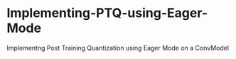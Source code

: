 # Implementing-PTQ-using-Eager-Mode
Implementng Post Training Quantization using Eager Mode on a ConvModel
